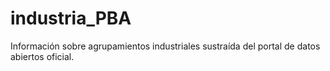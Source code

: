 # industria_PBA
Información sobre agrupamientos industriales sustraída del portal de datos abiertos oficial. 

